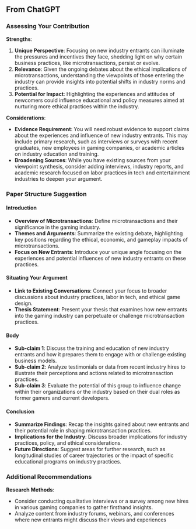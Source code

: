 
## From ChatGPT
### Assessing Your Contribution

**Strengths**:

1. **Unique Perspective**: Focusing on new industry entrants can illuminate the pressures and incentives they face, shedding light on why certain business practices, like microtransactions, persist or evolve.
2. **Relevance**: Given the ongoing debates about the ethical implications of microtransactions, understanding the viewpoints of those entering the industry can provide insights into potential shifts in industry norms and practices.
3. **Potential for Impact**: Highlighting the experiences and attitudes of newcomers could influence educational and policy measures aimed at nurturing more ethical practices within the industry.

**Considerations**:

- **Evidence Requirement**: You will need robust evidence to support claims about the experiences and influence of new industry entrants. This may include primary research, such as interviews or surveys with recent graduates, new employees in gaming companies, or academic articles on industry education and training.
- **Broadening Sources**: While you have existing sources from your viewpoint synthesis, consider adding interviews, industry reports, and academic research focused on labor practices in tech and entertainment industries to deepen your argument.

### Paper Structure Suggestion

#### Introduction

- **Overview of Microtransactions**: Define microtransactions and their significance in the gaming industry.
- **Themes and Arguments**: Summarize the existing debate, highlighting key positions regarding the ethical, economic, and gameplay impacts of microtransactions.
- **Focus on New Entrants**: Introduce your unique angle focusing on the experiences and potential influences of new industry entrants on these practices.

#### Situating Your Argument

- **Link to Existing Conversations**: Connect your focus to broader discussions about industry practices, labor in tech, and ethical game design.
- **Thesis Statement**: Present your thesis that examines how new entrants into the gaming industry can perpetuate or challenge microtransaction practices.

#### Body

- **Sub-claim 1**: Discuss the training and education of new industry entrants and how it prepares them to engage with or challenge existing business models.
- **Sub-claim 2**: Analyze testimonials or data from recent industry hires to illustrate their perceptions and actions related to microtransaction practices.
- **Sub-claim 3**: Evaluate the potential of this group to influence change within their organizations or the industry based on their dual roles as former gamers and current developers.

#### Conclusion

- **Summarize Findings**: Recap the insights gained about new entrants and their potential role in shaping microtransaction practices.
- **Implications for the Industry**: Discuss broader implications for industry practices, policy, and ethical considerations.
- **Future Directions**: Suggest areas for further research, such as longitudinal studies of career trajectories or the impact of specific educational programs on industry practices.

### Additional Recommendations

**Research Methods**:

- Consider conducting qualitative interviews or a survey among new hires in various gaming companies to gather firsthand insights.
- Analyze content from industry forums, webinars, and conferences where new entrants might discuss their views and experiences

